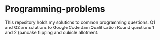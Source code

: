 # Programming-problems
This repository holds my solutions to common programming questions. Q1 and Q2 are solutions to Google Code Jam Qualification Round questions 1 and 2 (pancake flipping and cubicle allotment.
